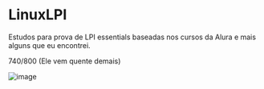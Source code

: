 # LinuxLPI

Estudos para prova de LPI essentials baseadas nos cursos da Alura e mais alguns que eu encontrei.

740/800 (Ele vem quente demais)

![image](https://github.com/user-attachments/assets/60422685-79b8-4a3b-bd15-0bbb82848dd4)

